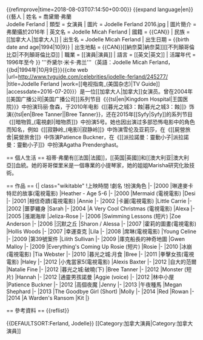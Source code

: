 {{refimprove|time=2018-08-03T07:14:50+00:00}}
{{expand language|en}}
{{藝人
| 姓名 = 喬黛爾·弗蘭<br>Jodelle  Ferland
| 類型 = 女演員
| 圖片 = Jodelle Ferland 2016.jpg
| 圖片簡介 = 弗蘭攝於2016年
| 英文名 = Jodelle Micah Ferland
| 國籍 = {{CAN}}
| 民族 = [[加拿大人|加拿大人]]
| 出生名 = Jodelle Micah Ferland
| 出生日期 = {{birth date and age|1994|10|9}}
| 出生地點 = {{CAN}}[[納奈莫|納奈莫]][[不列顛哥倫比亞|不列顛哥倫比亞]]
| 職業 = [[演員|演員]]
| 語言 = [[英文|英文]]
| 活躍年代 = 1996年至今
}}
'''乔黛尔·米卡·弗兰'''<ref name="TVGuide-bio" />（英語：Jodelle Micah Ferland，{{bd|1994年|10月9日}}<ref name="TVGuide-bio">{{cite web |url=http://www.tvguide.com/celebrities/jodelle-ferland/245277/ |title=Jodelle Ferland |work=[[电视指南_(美国杂志)|TV Guide]] |accessdate=2016-07-20}}</ref>）是一位[[加拿大人|加拿大]]女演员。曾在2004年[[美国广播公司|美国广播公司]]系列节目《{{tsl|en|Kingdom Hospital|王国医院}}》中扮演玛丽·詹森，于2010年电影《[[暮光之城3：蝕|暮光之城3：蝕]]》饰演{{tsl|en|Bree Tanner||Bree Tanner}}，还在2015年[[Syfy|Syfy]]的系列节目《[[暗物質_(電視劇)|暗物质]]》中扮演5号。她也因出演过多部恐怖电影中的角色而知名，例如《[[寂静岭_(电影)|寂静岭]]》中饰演雪伦及亚莉莎，在《[[屍營旅舍|屍營旅舍]]》中饰演Patience Buckner，在《[[派拉諾曼：靈動小子|派拉諾曼：靈動小子]]》中扮演Agatha Prenderghast。

== 個人生活 ==
祖蒂·弗蘭有[[法国|法國]]，[[英国|英國]]和[[澳大利亚|澳大利亞]]血統。她的哥哥傑里米是一個專業的小提琴家，她的姐姐Marisha研究化妝技術。

== 作品 ==
{| class="wikitable"
!上映時間
!劇名
!扮演角色
|-
|2000
|琳達麥卡特尼的故事(電視電影)
|Heather - Age 5-6
|-
|2000
|Mermaid (電視電影)
|Desi
|-
|2001
|相信奇蹟(電視電影)
|Annie
|-
|2002
|卡麗(電視電影)
|Little Carrie
|-
|2002
|噩夢纏身
|Sarah
|-
|2004
|A Very Cool Christmas (電視電影)
|Alexa
|-
|2005
|漲潮海岸
|Jeliza-Rose
|-
|2006
|Swimming Lessons (短片)
|Zoe Anderson
|-
|2006
|沉默之丘
|Sharon / Alessa
|-
|2007
|霍莉的圖畫(電視電影)
|Hollis Woods
|-
|2007
|幸運查克
|Lila
|-
|2008
|席琳(電視電影)
|Young Celine
|-
|2009
|第39號案件
|Lilith Sullivan
|-
|2009
|庫克船長的神奇地圖
|Gwen Malloy
|-
|2009
|Everything's Coming Up Rosie (短片)
|Rosie
|-
|2010
|冰崩(電視電影)
|Tia Webster
|-
|2010
|暮光之城:月食
|Bree
|-
|2011
|拳擊女孩(電視電影)
|Haley
|-
|2012
|小鬼當家5(電視電影)
|Alexis Baxter
|-
|2012
|自大的范爾
|Natalie Fine
|-
|2012
|暮光之城:破曉(下)
|Bree Tanner 
|-
|2012
|Monster (短片)
|Hannah
|-
|2012
|通靈男孩諾曼
|Aggie (voice)
|-
|2012
|林中小屋
|Patience Buckner
|-
|2012
|高個夜魔
|Jenny
|-
|2013
|午夜種馬
|Megan Shephard
|-
|2013
|The Goodbye Girl (Short)
|Molly
|-
|2014
|Red
|Rowan
|-
|2014
|A Warden's Ransom
|Kit
|}

== 參考資料 ==
{{reflist}}

{{DEFAULTSORT:Ferland, Jodelle}}
[[Category:加拿大演員|Category:加拿大演員]]